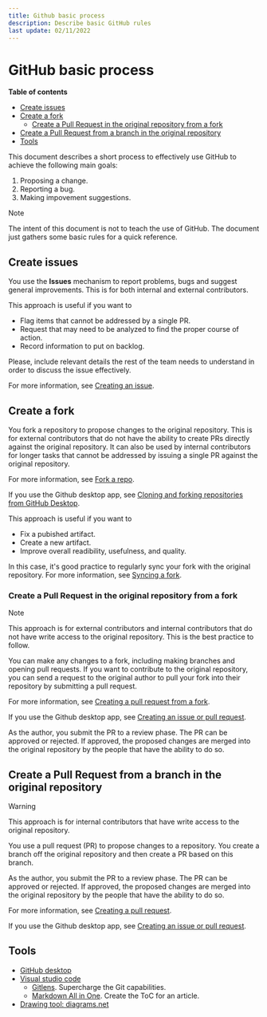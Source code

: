 ```yaml
---
title: Github basic process
description: Describe basic GitHub rules 
last update: 02/11/2022
---
```


# GitHub basic process

**Table of contents**
- [Create issues](#create-issues)
- [Create a fork](#create-a-fork)
  - [Create a Pull Request in the original repository from a fork](#create-a-pull-request-in-the-original-repository-from-a-fork)
- [Create a Pull Request from a branch in the original repository](#create-a-pull-request-from-a-branch-in-the-original-repository)
- [Tools](#tools)

This document describes a short process to effectively use GitHub to achieve the following main goals:

1. Proposing a change. 
2. Reporting a bug. 
3. Making impovement suggestions.   

> [!NOTE]
> The intent of this document is not to teach the use of GitHub. The document just gathers some basic rules for a quick reference. 

## Create issues

You use the **Issues** mechanism to report problems, bugs and suggest general improvements. This is for both internal and external contributors. 

This approach is useful if you want to 

- Flag items that cannot be addressed by a single PR.
- Request that may need to be analyzed to find the proper course of action.
- Record information to put on backlog.  

Please, include relevant details the rest of the team needs to understand in order to discuss the issue effectively. 

For more information, see [Creating an issue](https://docs.GitHub.com/en/issues/tracking-your-work-with-issues/creating-an-issue). 


## Create a fork

You fork a repository to propose changes to the original repository.
This is for external contributors that do not have the ability to create PRs directly against the original repository. It can also be used by internal contributors for longer tasks that cannot be addressed by issuing a single PR against the original repository. 

For more information, see [Fork a repo](https://docs.github.com/en/get-started/quickstart/fork-a-repo).

If you use the Github desktop app, see [Cloning and forking repositories from GitHub Desktop](https://docs.github.com/en/desktop/contributing-and-collaborating-using-github-desktop/adding-and-cloning-repositories/cloning-and-forking-repositories-from-github-desktop). 

This approach is useful if you want to 

- Fix a pubished artifact.
- Create a new artifact.
- Improve overall readibility, usefulness, and quality.
   
In this case, it's good practice to regularly sync your fork with the original repository. 
For more information, see [Syncing a fork](https://docs.github.com/en/pull-requests/collaborating-with-pull-requests/working-with-forks/syncing-a-fork).

### Create a Pull Request in the original repository from a fork

> [!NOTE] 
> This approach is for external contributors and internal contributors that do not have write access to the original repository. This is the best practice to follow. 

You can make any changes to a fork, including making branches and opening pull requests. 
If you want to contribute to the original repository, you can send a request to the original author to pull your fork into their repository by submitting a pull request.

For more information, see [Creating a pull request from a fork](https://docs.github.com/en/pull-requests/collaborating-with-pull-requests/proposing-changes-to-your-work-with-pull-requests/creating-a-pull-request-from-a-fork).

If you use the Github desktop app, see [Creating an issue or pull request](https://docs.github.com/en/desktop/contributing-and-collaborating-using-github-desktop/working-with-your-remote-repository-on-github-or-github-enterprise/creating-an-issue-or-pull-request). 

As the author, you submit the PR to a review phase. The PR can be approved or rejected. If approved, the proposed changes are merged into the original repository by the people that have the ability to do so.

## Create a Pull Request from a branch in the original repository

> [!WARNING] 
> This approach is for internal contributors that have write access to the original repository. 

You use a pull request (PR) to propose changes to a repository. 
You create a branch off the original repository and then create a PR based on this branch. 

As the author, you submit the PR to a review phase. The PR can be approved or rejected. If approved, the proposed changes are merged into the original repository by the people that have the ability to do so.

For more information, see [Creating a pull request](https://docs.github.com/en/pull-requests/collaborating-with-pull-requests/proposing-changes-to-your-work-with-pull-requests/creating-a-pull-request). 

If you use the Github desktop app, see [Creating an issue or pull request](https://docs.github.com/en/desktop/contributing-and-collaborating-using-github-desktop/working-with-your-remote-repository-on-github-or-github-enterprise/creating-an-issue-or-pull-request). 


## Tools

- [GitHub desktop](https://desktop.github.com/)
- [Visual studio code](https://code.visualstudio.com/)
  - [Gitlens](https://marketplace.visualstudio.com/items?itemName=eamodio.gitlens). Supercharge the Git capabilities. 
  - [Markdown All in One](https://marketplace.visualstudio.com/items?itemName=yzhang.markdown-all-in-one). Create the ToC for an article.
- [Drawing tool: diagrams.net](https://www.diagrams.net/)

  
